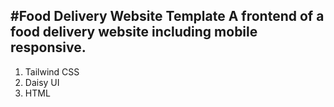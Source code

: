#Food Delivery Website Template
A frontend of a food delivery website including mobile responsive.
---------------------------------------------------------------------
1. Tailwind CSS
2. Daisy UI
3. HTML
